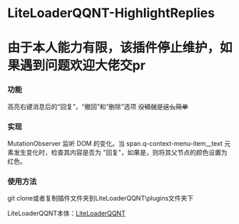 # LiteLoaderQQNT-HighlightReplies
# 由于本人能力有限，该插件停止维护，如果遇到问题欢迎大佬交pr

### 功能
高亮右键消息后的“回复”，“撤回”和“删除”选项
<del>没错就是这么简单</del>

### 实现
MutationObserver 监听 DOM 的变化。当 span.q-context-menu-item__text 元素发生变化时，检查其内容是否为 "回复"，如果是，则将其父节点的颜色设置为红色。

### 使用方法
git clone或者复制插件文件夹到LiteLoaderQQNT\plugins文件夹下

LiteLoaderQQNT本体：[LiteLoaderQQNT](https://github.com/mo-jinran/LiteLoaderQQNT)
